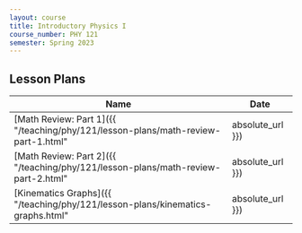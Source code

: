 ```yaml
---
layout: course
title: Introductory Physics I
course_number: PHY 121
semester: Spring 2023
---
```


## Lesson Plans

| Name | Date |
| --- | --------- |
| [Math Review: Part 1]({{ "/teaching/phy/121/lesson-plans/math-review-part-1.html" | absolute_url }}) | January 17, 2023 |
| [Math Review: Part 2]({{ "/teaching/phy/121/lesson-plans/math-review-part-2.html" | absolute_url }}) | January 19, 2023 |
| [Kinematics Graphs]({{ "/teaching/phy/121/lesson-plans/kinematics-graphs.html" | absolute_url }}) | February 7, 2023 |
